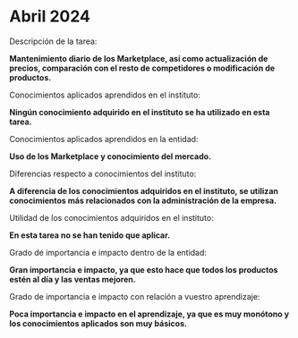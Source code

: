 # Abril 2024

Descripción de la tarea:

**Mantenimiento diario de los Marketplace, así como actualización de precios, comparación con el resto de competidores o modificación de productos.**

Conocimientos aplicados aprendidos en el instituto:

**Ningún conocimiento adquirido en el instituto se ha utilizado en esta tarea.**

Conocimientos aplicados aprendidos en la entidad:

**Uso de los Marketplace y conocimiento del mercado.**

Diferencias respecto a conocimientos del instituto:

**A diferencia de los conocimientos adquiridos en el instituto, se utilizan conocimientos más relacionados con la administración de la empresa.**

Utilidad de los conocimientos adquiridos en el instituto:

**En esta tarea no se han tenido que aplicar.**

Grado de importancia e impacto dentro de la entidad:

**Gran importancia e impacto, ya que esto hace que todos los productos estén al día y las ventas mejoren.**

Grado de importancia e impacto con relación a vuestro aprendizaje:

**Poca importancia e impacto en el aprendizaje, ya que es muy monótono y los conocimientos aplicados son muy básicos.**
